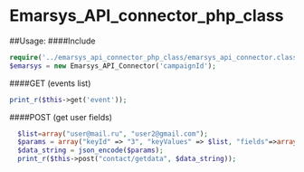 Emarsys_API_connector_php_class
===============================
##Usage:
####Include
```php
require('../emarsys_api_connector_php_class/emarsys_api_connector.class.php');
$emarsys = new Emarsys_API_Connector('campaignId');
```
####GET (events list)
```php
print_r($this->get('event'));
```

####POST (get user fields)
```php
  $list=array("user@mail.ru", "user2@gmail.com");
  $params = array("keyId" => "3", "keyValues" => $list, "fields"=>array("1","2","3","31"));
  $data_string = json_encode($params);
  print_r($this->post("contact/getdata", $data_string));
```

